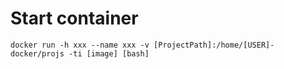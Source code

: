 
# Start container
    docker run -h xxx --name xxx -v [ProjectPath]:/home/[USER]-docker/projs -ti [image] [bash]
